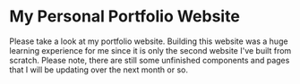 # My Personal Portfolio Website

Please take a look at my portfolio website. Building this website was a huge learning experience for me since it is only the second website I've built from scratch. Please note, there are still some unfinished components and pages that I will be updating over the next month or so.
